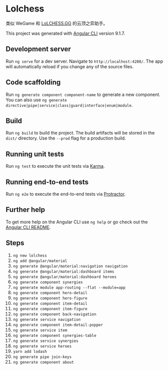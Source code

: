 # Lolchess

类似 WeGame 和 [LoLCHESS.GG](https://lolchess.gg/) 的云顶之弈助手。

This project was generated with [Angular CLI](https://github.com/angular/angular-cli) version 9.1.7.

## Development server

Run `ng serve` for a dev server. Navigate to `http://localhost:4200/`. The app will automatically reload if you change any of the source files.

## Code scaffolding

Run `ng generate component component-name` to generate a new component. You can also use `ng generate directive|pipe|service|class|guard|interface|enum|module`.

## Build

Run `ng build` to build the project. The build artifacts will be stored in the `dist/` directory. Use the `--prod` flag for a production build.

## Running unit tests

Run `ng test` to execute the unit tests via [Karma](https://karma-runner.github.io).

## Running end-to-end tests

Run `ng e2e` to execute the end-to-end tests via [Protractor](http://www.protractortest.org/).

## Further help

To get more help on the Angular CLI use `ng help` or go check out the [Angular CLI README](https://github.com/angular/angular-cli/blob/master/README.md).

## Steps

1. `ng new lolchess`
2. `ng add @angular/material`
3. `ng generate @angular/material:navigation navigation`
4. `ng generate @angular/material:dashboard items`
5. `ng generate @angular/material:dashboard heroes`
6. `ng generate component synergies`
7. `ng generate module app-routing --flat --module=app`
8. `ng generate component hero-detail`
9. `ng generate component hero-figure`
10. `ng generate component item-detail`
11. `ng generate component item-figure`
12. `ng generate component back-navigation`
13. `ng generate service navigation`
14. `ng generate component item-detail-popper`
15. `ng generate service item`
16. `ng generate component synergies-table`
17. `ng generate service synergies`
18. `ng generate service heroes`
19. `yarn add lodash`
20. `ng generate pipe join-keys`
21. `ng generate component about`
